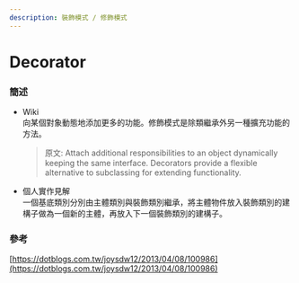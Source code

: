 ```yaml
---
description: 裝飾模式 / 修飾模式
---
```


# Decorator

### 簡述

*   Wiki\
    向某個對象動態地添加更多的功能。修飾模式是除類繼承外另一種擴充功能的方法。

    > 原文: Attach additional responsibilities to an object dynamically keeping the same interface. Decorators provide a flexible alternative to subclassing for extending functionality.
* 個人實作見解\
  一個基底類別分別由主體類別與裝飾類別繼承，將主體物件放入裝飾類別的建構子做為一個新的主體，再放入下一個裝飾類別的建構子。

### 參考

[https://dotblogs.com.tw/joysdw12/2013/04/08/100986](https://dotblogs.com.tw/joysdw12/2013/04/08/100986)
